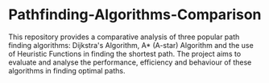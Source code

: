 # Pathfinding-Algorithms-Comparison
This repository provides a comparative analysis of three popular path finding algorithms: Dijkstra's Algorithm, A* (A-star) Algorithm and the use of Heuristic Functions in finding the shortest path. The project aims to evaluate and analyse the performance, efficiency and behaviour of these algorithms in finding optimal paths.
